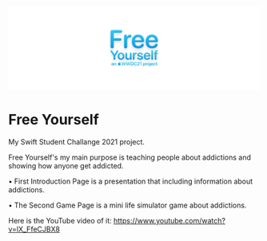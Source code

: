   !["Banner"](banner.png)

# Free Yourself

My Swift Student Challange 2021 project.

Free Yourself's my main purpose is teaching people about addictions and showing how anyone get addicted.

• First Introduction Page is a presentation that including information about addictions.

• The Second Game Page is a mini life simulator game about addictions.

Here is the YouTube video of it:
https://www.youtube.com/watch?v=lX_FfeCJBX8
